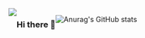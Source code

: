 <div style="display:flex; flex-direction:row;">
  <a href="https://velog.io/@coding_cat">
    <img src="https://img.shields.io/badge/velog-20C997?style=flat&logo=v&logoColor=white">
  </a>

### Hi there 👋
![Anurag's GitHub stats](https://github-readme-stats.vercel.app/api?username=jongkweanlee&show_icons=true&theme=aura_dark)
